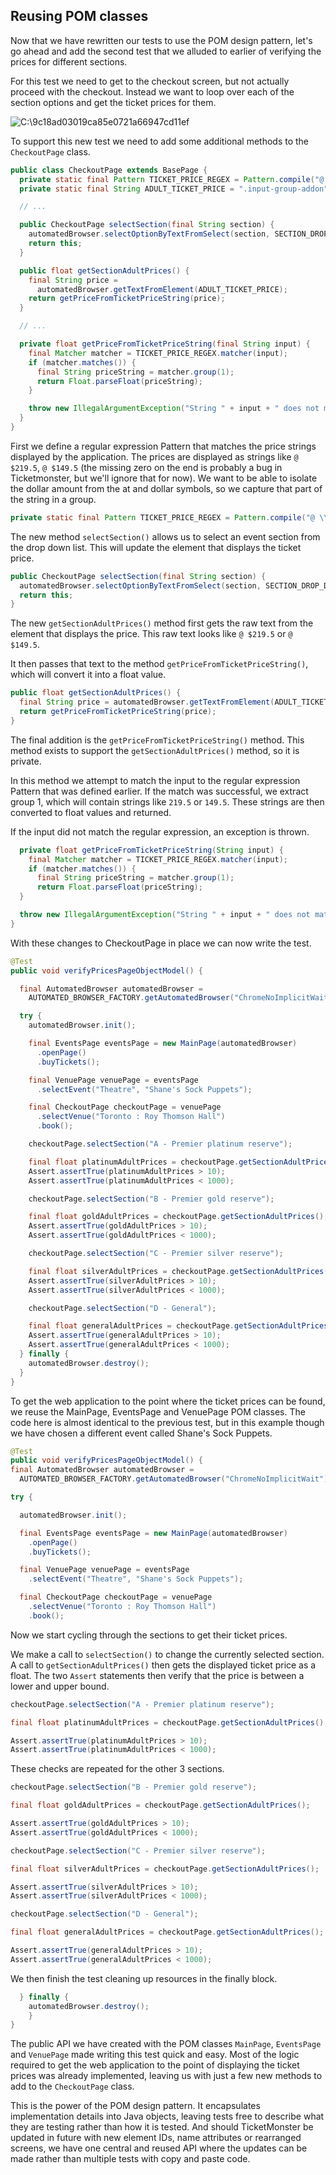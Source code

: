 ## Reusing POM classes

Now that we have rewritten our tests to use the POM design pattern,
let's go ahead and add the second test that we alluded to earlier of
verifying the prices for different sections.

For this test we need to get to the checkout screen, but not actually
proceed with the checkout. Instead we want to loop over each of the
section options and get the ticket prices for them.

![C:\9c18ad03019ca85e0721a66947cd11ef](./image1.png)

To support this new test we need to add some additional methods to the
`CheckoutPage` class.

```java
public class CheckoutPage extends BasePage {
  private static final Pattern TICKET_PRICE_REGEX = Pattern.compile("@ \\$(\\d+\\.\\d+)");
  private static final String ADULT_TICKET_PRICE = ".input-group-addon";

  // ...

  public CheckoutPage selectSection(final String section) {
    automatedBrowser.selectOptionByTextFromSelect(section, SECTION_DROP_DOWN_LIST, WAIT_TIME);
    return this;
  }

  public float getSectionAdultPrices() {
    final String price =
      automatedBrowser.getTextFromElement(ADULT_TICKET_PRICE);
    return getPriceFromTicketPriceString(price);
  }

  // ...

  private float getPriceFromTicketPriceString(final String input) {
    final Matcher matcher = TICKET_PRICE_REGEX.matcher(input);
    if (matcher.matches()) {
      final String priceString = matcher.group(1);
      return Float.parseFloat(priceString);
    }

    throw new IllegalArgumentException("String " + input + " does not match the regex");
  }
}
```

First we define a regular expression Pattern that matches the price
strings displayed by the application. The prices are displayed as
strings like `@ $219.5`, `@ $149.5` (the missing zero on the end is
probably a bug in Ticketmonster, but we'll ignore that for now). We
want to be able to isolate the dollar amount from the at and dollar
symbols, so we capture that part of the string in a group.

```java
private static final Pattern TICKET_PRICE_REGEX = Pattern.compile("@ \\$(\\d+\\.\\d+)");
```

The new method `selectSection()` allows us to select an event section from
the drop down list. This will update the element that displays the
ticket price.

```java
public CheckoutPage selectSection(final String section) {
  automatedBrowser.selectOptionByTextFromSelect(section, SECTION_DROP_DOWN_LIST, WAIT_TIME);
  return this;
}
```

The new `getSectionAdultPrices()` method first gets the raw text from the
element that displays the price. This raw text looks like `@ $219.5`
or `@ $149.5`.

It then passes that text to the method `getPriceFromTicketPriceString()`,
which will convert it into a float value.

```java
public float getSectionAdultPrices() {
  final String price = automatedBrowser.getTextFromElement(ADULT_TICKET_PRICE);
  return getPriceFromTicketPriceString(price);
}
```

The final addition is the `getPriceFromTicketPriceString()` method. This
method exists to support the `getSectionAdultPrices()` method, so it is
private.

In this method we attempt to match the input to the regular expression
Pattern that was defined earlier. If the match was successful, we
extract group 1, which will contain strings like `219.5` or `149.5`. These
strings are then converted to float values and returned.

If the input did not match the regular expression, an exception is
thrown.

```java
  private float getPriceFromTicketPriceString(String input) {
    final Matcher matcher = TICKET_PRICE_REGEX.matcher(input);
    if (matcher.matches()) {
      final String priceString = matcher.group(1);
      return Float.parseFloat(priceString);
  }

  throw new IllegalArgumentException("String " + input + " does not match the regex");
}
```

With these changes to CheckoutPage in place we can now write the test.

```java
@Test
public void verifyPricesPageObjectModel() {

  final AutomatedBrowser automatedBrowser =
    AUTOMATED_BROWSER_FACTORY.getAutomatedBrowser("ChromeNoImplicitWait");

  try {
    automatedBrowser.init();

    final EventsPage eventsPage = new MainPage(automatedBrowser)
      .openPage()
      .buyTickets();

    final VenuePage venuePage = eventsPage
      .selectEvent("Theatre", "Shane's Sock Puppets");

    final CheckoutPage checkoutPage = venuePage
      .selectVenue("Toronto : Roy Thomson Hall")
      .book();

    checkoutPage.selectSection("A - Premier platinum reserve");

    final float platinumAdultPrices = checkoutPage.getSectionAdultPrices();
    Assert.assertTrue(platinumAdultPrices > 10);
    Assert.assertTrue(platinumAdultPrices < 1000);

    checkoutPage.selectSection("B - Premier gold reserve");

    final float goldAdultPrices = checkoutPage.getSectionAdultPrices();
    Assert.assertTrue(goldAdultPrices > 10);
    Assert.assertTrue(goldAdultPrices < 1000);

    checkoutPage.selectSection("C - Premier silver reserve");

    final float silverAdultPrices = checkoutPage.getSectionAdultPrices();
    Assert.assertTrue(silverAdultPrices > 10);
    Assert.assertTrue(silverAdultPrices < 1000);

    checkoutPage.selectSection("D - General");

    final float generalAdultPrices = checkoutPage.getSectionAdultPrices();
    Assert.assertTrue(generalAdultPrices > 10);
    Assert.assertTrue(generalAdultPrices < 1000);
  } finally {
    automatedBrowser.destroy();
  }
}
```

To get the web application to the point where the ticket prices can be
found, we reuse the MainPage, EventsPage and VenuePage POM classes. The
code here is almost identical to the previous test, but in this example
though we have chosen a different event called Shane's Sock Puppets.

```java
@Test
public void verifyPricesPageObjectModel() {
final AutomatedBrowser automatedBrowser =
  AUTOMATED_BROWSER_FACTORY.getAutomatedBrowser("ChromeNoImplicitWait");

try {

  automatedBrowser.init();

  final EventsPage eventsPage = new MainPage(automatedBrowser)
    .openPage()
    .buyTickets();

  final VenuePage venuePage = eventsPage
    .selectEvent("Theatre", "Shane's Sock Puppets");

  final CheckoutPage checkoutPage = venuePage
    .selectVenue("Toronto : Roy Thomson Hall")
    .book();
```

Now we start cycling through the sections to get their ticket prices.

We make a call to `selectSection()` to change the currently selected
section. A call to `getSectionAdultPrices()` then gets the displayed
ticket price as a float. The two `Assert` statements then verify that the
price is between a lower and upper bound.

```java
checkoutPage.selectSection("A - Premier platinum reserve");

final float platinumAdultPrices = checkoutPage.getSectionAdultPrices();

Assert.assertTrue(platinumAdultPrices > 10);
Assert.assertTrue(platinumAdultPrices < 1000);
```

These checks are repeated for the other 3 sections.

```java
checkoutPage.selectSection("B - Premier gold reserve");

final float goldAdultPrices = checkoutPage.getSectionAdultPrices();

Assert.assertTrue(goldAdultPrices > 10);
Assert.assertTrue(goldAdultPrices < 1000);

checkoutPage.selectSection("C - Premier silver reserve");

final float silverAdultPrices = checkoutPage.getSectionAdultPrices();

Assert.assertTrue(silverAdultPrices > 10);
Assert.assertTrue(silverAdultPrices < 1000);

checkoutPage.selectSection("D - General");

final float generalAdultPrices = checkoutPage.getSectionAdultPrices();

Assert.assertTrue(generalAdultPrices > 10);
Assert.assertTrue(generalAdultPrices < 1000);
```

We then finish the test cleaning up resources in the finally block.

```java
  } finally {
    automatedBrowser.destroy();
    }
}
```

The public API we have created with the POM classes `MainPage`, `EventsPage`
and `VenuePage` made writing this test quick and easy. Most of the logic
required to get the web application to the point of displaying the
ticket prices was already implemented, leaving us with just a few new
methods to add to the `CheckoutPage` class.

This is the power of the POM design pattern. It encapsulates
implementation details into Java objects, leaving tests free to describe
what they are testing rather than how it is tested. And should
TicketMonster be updated in future with new element IDs, name attributes
or rearranged screens, we have one central and reused API where the
updates can be made rather than multiple tests with copy and paste code.
